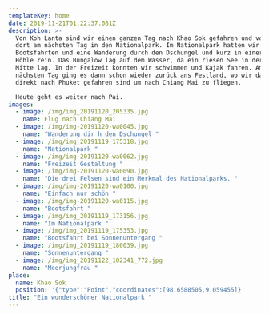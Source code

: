 ```yaml
---
templateKey: home
date: 2019-11-21T01:22:37.081Z
description: >-
  Von Koh Lanta sind wir einen ganzen Tag nach Khao Sok gefahren und von
  dort am nächsten Tag in den Nationalpark. Im Nationalpark hatten wir viel
  Bootsfahrten und eine Wanderung durch den Dschungel und kurz in einer
  Höhle rein. Das Bungalow lag auf dem Wasser, da ein riesen See in der
  Mitte lag. In der Freizeit konnten wir schwimmen und Kajak fahren. Am
  nächsten Tag ging es dann schon wieder zurück ans Festland, wo wir dann
  direkt nach Phuket gefahren sind um nach Chiang Mai zu fliegen.

  Heute geht es weiter nach Pai.
images:
  - image: /img/img_20191120_205335.jpg
    name: Flug nach Chiang Mai
  - image: /img/img-20191120-wa0045.jpg
    name: "Wanderung dir h den Dschungel "
  - image: /img/img_20191119_175318.jpg
    name: "Nationalpark "
  - image: /img/img-20191120-wa0062.jpg
    name: "Freizeit Gestaltung "
  - image: /img/img-20191120-wa0090.jpg
    name: "Die drei Felsen sind ein Merkmal des Nationalparks. "
  - image: /img/img-20191120-wa0100.jpg
    name: "Einfach nur schön "
  - image: /img/img-20191120-wa0115.jpg
    name: "Bootsfahrt "
  - image: /img/img_20191119_173156.jpg
    name: "Im Nationalpark "
  - image: /img/img_20191119_175353.jpg
    name: "Bootsfahrt bei Sonnenuntergang "
  - image: /img/img_20191119_180039.jpg
    name: "Sonnenuntergang "
  - image: /img/img_20191122_102341_772.jpg
    name: "Meerjungfrau "
place:
  name: Khao Sok
  position: '{"type":"Point","coordinates":[98.6588505,9.059455]}'
title: "Ein wunderschöner Nationalpark "
---
```


